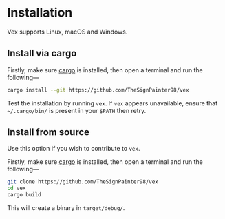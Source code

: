 # Installation

Vex supports Linux, macOS and Windows.

<!-- ## Install via Snap (Linux + macOS only) -->
<!---->
<!-- The easiest way to install `vex` is via the [snap][vex-snap]. -->
<!-- On Linux and macOS, open a terminal and run the following— -->
<!-- ```bash -->
<!-- sudo snap install vex -->
<!---->
<!-- # If vex will be run on removable media, run this— -->
<!-- sudo snap connect vex:removable-storage -->
<!-- ``` -->
<!---->
<!-- Test the installation by running `vex`. -->

## Install via cargo

<!-- Use this option if snaps are unavailable on your system. -->

Firstly, make sure [cargo][cargo] is installed, then open a terminal and run the following—
<!-- TODO(kcza): use crate once published -->
```bash
cargo install --git https://github.com/TheSignPainter98/vex
```

Test the installation by running `vex`. If `vex` appears unavailable, ensure that `~/.cargo/bin/` is present in your `$PATH` then retry.

## Install from source

Use this option if you wish to contribute to `vex`.

Firstly, make sure [cargo][cargo] is installed, then open a terminal and run the following—
```bash
git clone https://github.com/TheSignPainter98/vex
cd vex
cargo build
```

This will create a binary in `target/debug/`.

[cargo]: https://doc.rust-lang.org/cargo/getting-started/installation.html
<!-- [vex-snap]: https://snapcraft.io/vex -->
